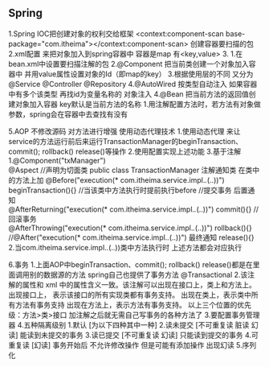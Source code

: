 ## Spring

1.Spring IOC把创建对象的权利交给框架
<context:component-scan base-package="com.itheima"></context:component-scan> 创建容器要扫描的包
2.xml配置<bean> 来把对象加入到spring容器中 容器是map 有<key,value>
3.
    1.在bean.xml中设置要扫描注解的包
    2.@Component 把当前类创建一个对象加入容器中 并用value属性设置对象的Id（即map的key）
    3.根据使用层的不同 又分为@Service @Controller @Repository
    4.@AutoWired 按类型自动注入 如果容器中有多个该类型 再找id为变量名称的
    对象注入 
4.@Bean 把当前方法的返回值创建对象加入容器 key默认是当前方法的名称
    1.用注解配置方法时，若方法有对象做参数，spring会在容器中去查找有没有

5.AOP 不修改源码 对方法进行增强  使用动态代理技术
    1.使用动态代理 来让service的方法运行前后来运行TransactionManager的beginTransaction、commit(); rollback() release()等操作
    2.使用配置实现上述功能
    3.基于注解
        1.@Component("txManager")  
          @Aspect //声明为切面类
         public class TransactionManager 注解通知类
         在类中的方法上加
         @Before("execution(* com.itheima.service.impl.*.*(..))")
         beginTransaction(){}  //当该类中方法执行时提前执行before
         //提交事务 后置通知  
         @AfterReturning("execution(* com.itheima.service.impl.*.*(..))") 
         commit(){}
         //回滚事务  
         @AfterThrowing("execution(* com.itheima.service.impl.*.*(..))") 
         rollback(){}
         //@After("execution(* com.itheima.service.impl.*.*(..))") 最终通知
         release(){} 
        2.当com.itheima.service.impl.*.*(..))类中方法执行时 上述方法都会对应执行

6.事务 
    1.上面AOP中beginTransaction、commit(); rollback() release()都是在里面调用别的数据源的方法
    spring自己也提供了事务方法
    @Transactional
    2.该注解的属性和 xml 中的属性含义一致。该注解可以出现在接口上，类上和方法上。 出现接口上，
    表示该接口的所有实现类都有事务支持。 
    出现在类上，表示类中所有方法有事务支持 
    出现在方法上，表示方法有事务支持。 
    以上三个位置的优先级：方法>类>接口 
    加注解之后就无需自己写事务的各种方法了
    3.要配置事务管理器
    <bean id="transactionManager" 
class="org.springframework.jdbc.datasource.DataSourceTransactionManager">   <property name="dataSource" ref="dataSource"></property>  </bean> 
    4.五种隔离级别
        1.默认 [为以下四种其中一种]
        2.读未提交 [不可重复读 脏读 幻读] 能读到未提交的事务
        3.读已提交 [不可重复读 幻读]    只能读到提交的事务
        4.可重复读 [幻读]  事务开始后 不允许修改操作 但是可能有添加操作 出现幻读
        5.序列化   